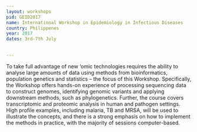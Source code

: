 ```yaml
---
layout: workshops
pid: GEID2017
name: International Workshop in Epidemiology in Infectious Diseases
country: Philippenes
year: 2017
dates: 3rd-7th July

   
---
```

To take full advantage of new ‘omic technologies requires the ability to analyse large amounts of data using methods from bioinformatics, population genetics and statistics – the focus of this Workshop. Specifically, the Workshop offers hands-on experience of processing sequencing data to construct genomes, identifying genomic variants and applying downstream methods, such as phylogenetics. Further, the course covers transcriptomic and proteomic analysis in human and pathogen settings. High profile examples, including malaria, TB and MRSA, will be used to illustrate the concepts, and there is a strong emphasis on how to implement the methods in practice, with the majority of sessions computer-based. 